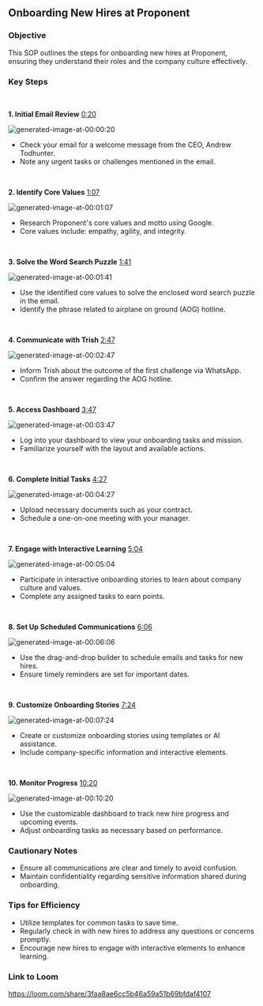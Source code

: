 ## Onboarding New Hires at Proponent

### Objective

This SOP outlines the steps for onboarding new hires at Proponent, ensuring they understand their roles and the company culture effectively.

### Key Steps

 

**1. Initial Email Review** [0:20](https://loom.com/share/3faa8ae6cc5b46a59a51b69bfdaf4107?t=20)

![generated-image-at-00:00:20](https://loom.com/i/48ea21d54b3348879800f93c8ad9be10?workflows_screenshot=true)

- Check your email for a welcome message from the CEO, Andrew Todhunter.
- Note any urgent tasks or challenges mentioned in the email.

 

**2. Identify Core Values** [1:07](https://loom.com/share/3faa8ae6cc5b46a59a51b69bfdaf4107?t=67)

![generated-image-at-00:01:07](https://loom.com/i/671b32ea8c7e43bda3d3fe795ee112df?workflows_screenshot=true)

- Research Proponent's core values and motto using Google.
- Core values include: empathy, agility, and integrity.

 

**3. Solve the Word Search Puzzle** [1:41](https://loom.com/share/3faa8ae6cc5b46a59a51b69bfdaf4107?t=101)

![generated-image-at-00:01:41](https://loom.com/i/c821ecb9e3cf4c798e491100155307d4?workflows_screenshot=true)

- Use the identified core values to solve the enclosed word search puzzle in the email.
- Identify the phrase related to airplane on ground (AOG) hotline.

 

**4. Communicate with Trish** [2:47](https://loom.com/share/3faa8ae6cc5b46a59a51b69bfdaf4107?t=167)

![generated-image-at-00:02:47](https://loom.com/i/7706b2539e104acc9480c5eb9a07990d?workflows_screenshot=true)

- Inform Trish about the outcome of the first challenge via WhatsApp.
- Confirm the answer regarding the AOG hotline.

 

**5. Access Dashboard** [3:47](https://loom.com/share/3faa8ae6cc5b46a59a51b69bfdaf4107?t=227)

![generated-image-at-00:03:47](https://loom.com/i/ec11a79c39aa476c88bd4ff7f8fbd9e7?workflows_screenshot=true)

- Log into your dashboard to view your onboarding tasks and mission.
- Familiarize yourself with the layout and available actions.

 

**6. Complete Initial Tasks** [4:27](https://loom.com/share/3faa8ae6cc5b46a59a51b69bfdaf4107?t=267)

![generated-image-at-00:04:27](https://loom.com/i/00e83e299a9c46c891cf3805d8d7b9a4?workflows_screenshot=true)

- Upload necessary documents such as your contract.
- Schedule a one-on-one meeting with your manager.

 

**7. Engage with Interactive Learning** [5:04](https://loom.com/share/3faa8ae6cc5b46a59a51b69bfdaf4107?t=304)

![generated-image-at-00:05:04](https://loom.com/i/2112070004e7448a8febf42e33b3aff5?workflows_screenshot=true)

- Participate in interactive onboarding stories to learn about company culture and values.
- Complete any assigned tasks to earn points.

 

**8. Set Up Scheduled Communications** [6:06](https://loom.com/share/3faa8ae6cc5b46a59a51b69bfdaf4107?t=366)

![generated-image-at-00:06:06](https://loom.com/i/1fb7421b18474f459ec1f112f32b2d40?workflows_screenshot=true)

- Use the drag-and-drop builder to schedule emails and tasks for new hires.
- Ensure timely reminders are set for important dates.

 

**9. Customize Onboarding Stories** [7:24](https://loom.com/share/3faa8ae6cc5b46a59a51b69bfdaf4107?t=444)

![generated-image-at-00:07:24](https://loom.com/i/ef2458480c6547969d1ca098afb67d69?workflows_screenshot=true)

- Create or customize onboarding stories using templates or AI assistance.
- Include company-specific information and interactive elements.

 

**10. Monitor Progress** [10:20](https://loom.com/share/3faa8ae6cc5b46a59a51b69bfdaf4107?t=620)

![generated-image-at-00:10:20](https://loom.com/i/7c767fec5aac43e7b8501a48c8b046d0?workflows_screenshot=true)

- Use the customizable dashboard to track new hire progress and upcoming events.
- Adjust onboarding tasks as necessary based on performance.

### Cautionary Notes

- Ensure all communications are clear and timely to avoid confusion.
- Maintain confidentiality regarding sensitive information shared during onboarding.

### Tips for Efficiency

- Utilize templates for common tasks to save time.
- Regularly check in with new hires to address any questions or concerns promptly.
- Encourage new hires to engage with interactive elements to enhance learning.

### Link to Loom

<https://loom.com/share/3faa8ae6cc5b46a59a51b69bfdaf4107>